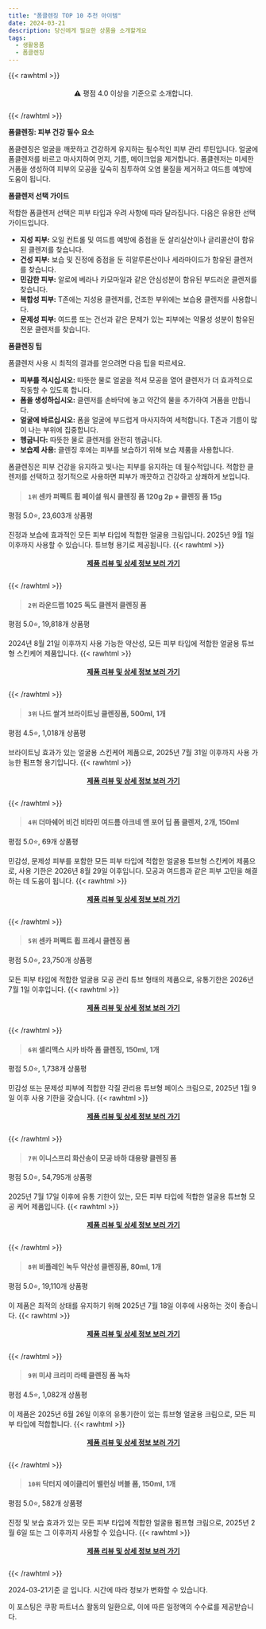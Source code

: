 ```yaml
---
title: "폼클렌징 TOP 10 추천 아이템"
date: 2024-03-21
description: 당신에게 필요한 상품을 소개할게요
tags:
  - 생활용품
  - 폼클렌징
---
```

{{< rawhtml >}}<div class="toc" style="text-align: center; height: 50px; line-height: 2;">  <p>⚠️ 평점 4.0 이상을 기준으로 소개합니다.<br></p></div> {{< /rawhtml >}}

**폼클렌징: 피부 건강 필수 요소**

폼클렌징은 얼굴을 깨끗하고 건강하게 유지하는 필수적인 피부 관리 루틴입니다. 얼굴에 폼클렌저를 바르고 마사지하여 먼지, 기름, 메이크업을 제거합니다. 폼클렌저는 미세한 거품을 생성하여 피부의 모공을 깊숙히 침투하여 오염 물질을 제거하고 여드름 예방에 도움이 됩니다.

**폼클렌저 선택 가이드**

적합한 폼클렌저 선택은 피부 타입과 우려 사항에 따라 달라집니다. 다음은 유용한 선택 가이드입니다.

* **지성 피부:** 오일 컨트롤 및 여드름 예방에 중점을 둔 살리실산이나 글리콜산이 함유된 클렌저를 찾습니다.
* **건성 피부:** 보습 및 진정에 중점을 둔 히알루론산이나 세라마이드가 함유된 클렌저를 찾습니다.
* **민감한 피부:** 알로에 베라나 카모마일과 같은 안심성분이 함유된 부드러운 클렌저를 찾습니다.
* **복합성 피부:** T존에는 지성용 클렌저를, 건조한 부위에는 보습용 클렌저를 사용합니다.
* **문제성 피부:** 여드름 또는 건선과 같은 문제가 있는 피부에는 약물성 성분이 함유된 전문 클렌저를 찾습니다.

**폼클렌징 팁**

폼클렌저 사용 시 최적의 결과를 얻으려면 다음 팁을 따르세요.

* **피부를 적시십시오:** 따뜻한 물로 얼굴을 적셔 모공을 열어 클렌저가 더 효과적으로 작동할 수 있도록 합니다.
* **폼을 생성하십시오:** 클렌저를 손바닥에 놓고 약간의 물을 추가하여 거품을 만듭니다.
* **얼굴에 바르십시오:** 폼을 얼굴에 부드럽게 마사지하여 세척합니다. T존과 기름이 많이 나는 부위에 집중합니다.
* **헹굽니다:** 따뜻한 물로 클렌저를 완전히 헹굽니다.
* **보습제 사용:** 클렌징 후에는 피부를 보습하기 위해 보습 제품을 사용합니다.

폼클렌징은 피부 건강을 유지하고 빛나는 피부를 유지하는 데 필수적입니다. 적합한 클렌저를 선택하고 정기적으로 사용하면 피부가 깨끗하고 건강하고 상쾌하게 보입니다.


>#### `1위` 센카 퍼펙트 휩 페이셜 워시 클렌징 폼 120g 2p + 클렌징 폼 15g
평점 5.0⭐, 23,603개 상품평

진정과 보습에 효과적인 모든 피부 타입에 적합한 얼굴용 크림입니다. 2025년 9월 1일 이후까지 사용할 수 있습니다. 튜브형 용기로 제공됩니다.
{{< rawhtml >}}<div class="toc" style="text-align: center; height: 50px; line-height: 2;"><p><b><a href="https://link.coupang.com/re/AFFSDP?lptag=AF5033054&pageKey=7225397689&itemId=18320618668&vendorItemId=87147729799&traceid=V0-153-9a532ebab1aa012c&requestid=20240321195911566305932049&token=31850C%7CMIXED">제품 리뷰 및 상세 정보 보러 가기</a></b><br></p> </div>{{< /rawhtml >}}

>#### `2위` 라운드랩 1025 독도 클렌저 클렌징 폼
평점 5.0⭐, 19,818개 상품평

2024년 8월 21일 이후까지 사용 가능한 약산성, 모든 피부 타입에 적합한 얼굴용 튜브형 스킨케어 제품입니다.
{{< rawhtml >}}<div class="toc" style="text-align: center; height: 50px; line-height: 2;"><p><b><a href="https://link.coupang.com/re/AFFSDP?lptag=AF5033054&pageKey=1556632809&itemId=2109195427&vendorItemId=76738589724&traceid=V0-153-add0667ced8e89f6&requestid=20240321195911566305932049&token=31850C%7CMIXED">제품 리뷰 및 상세 정보 보러 가기</a></b><br></p> </div>{{< /rawhtml >}}

>#### `3위` 나드 쌀겨 브라이트닝 클렌징폼, 500ml, 1개
평점 4.5⭐, 1,018개 상품평

브라이트닝 효과가 있는 얼굴용 스킨케어 제품으로, 2025년 7월 31일 이후까지 사용 가능한 펌프형 용기입니다.
{{< rawhtml >}}<div class="toc" style="text-align: center; height: 50px; line-height: 2;"><p><b><a href="https://link.coupang.com/re/AFFSDP?lptag=AF5033054&pageKey=6680566739&itemId=15403847229&vendorItemId=82623848753&traceid=V0-153-a6c2ce81c66448c0&clickBeacon=_GxKLpMTWtjJJF1i_CiwACXVv-5kXp04MfFZz0cLcCoWlYrlNOoNHYa4juXb_cCS6q-3ItbxpM1ZQyip-dE_uc0_lz3TTrzh7PAUgPeHSKvMw-X8kY8HHCt0XQ6M9xDxMkETA_8VPKDNcRkfD1K-0lQaDPCZKKKOKOyzba5DrqeNEclnyXv3yr8j1w9tQsu-YbJbkYG6mksQmehe8-UBl3R_2QajkrnRzMoNM5rmtFOP1Sj4JyFNeY0nPQf4GGifoogfCVJTVHBFegqMCDVeDSbMoqRUC4nN7lhFq_r7wtHD3UddfuZaRCITrzqf9opCCH1Rt6RiHUEYMDuaJxqijMHtXy5QLliOEIqT6XEeOPGMR5TyijEqB5rECGkW-vJIwmS4Ncmwjf2EUe_ZkLXI_q-lOljV7uGWSXygzkR_LfFZEG3eMwoUmgttXJSBk_ipOGAbB7Kbnmg1gPEDywblWOlTC7ajxAVIrE9eF2LY1yDtnRjNt27DcFtBqyVtRs9tWcMZJDxZijESx_M9LNPZ7LtqdnZPmUr9uJCB5QLbazwQHJZBPOZ5bPpGX_fQ5ZP2PAIoFRSMWQ2MterjPbz_LHxasV8Jgbr7_mckjP0UyDAQ-Orred8xyCwEuKAZGlVzy7VQEz9m14sQUa2zV7Z00G4pY9OOU_Z-pqop97AGoMEkNHmGOJHCwcgaU0JGTX5lD0U7dRzN5guCSjvGv8fbPH1ZktAUbNcv7zhD0iuTq5xVFL8ST_wvfftOxzeawYkc-yWgVJlux4Vv6IXS9tySODfZ-SVAu8uTX2B6BP_T0dqfEsDAbB8AMFFZc5B6HjYaKRK91wgCq7SGbUl991CYcKpIK2M_w9Ctj_EVvKaBi_3WnQU6_b--flelf8Sy4XQsogGJZV96B0blobphjodDB5HN6K6_dAp_2JrzKMABmmLwMg%3D%3D&requestid=20240321195911566305932049&token=31850C%7CMIXED">제품 리뷰 및 상세 정보 보러 가기</a></b><br></p> </div>{{< /rawhtml >}}

>#### `4위` 더마쉐어 비건 비타민 여드름 아크네 앤 포어 딥 폼 클렌저, 2개, 150ml
평점 5.0⭐, 69개 상품평

민감성, 문제성 피부를 포함한 모든 피부 타입에 적합한 얼굴용 튜브형 스킨케어 제품으로, 사용 기한은 2026년 8월 29일 이후입니다. 모공과 여드름과 같은 피부 고민을 해결하는 데 도움이 됩니다.
{{< rawhtml >}}<div class="toc" style="text-align: center; height: 50px; line-height: 2;"><p><b><a href="https://link.coupang.com/re/AFFSDP?lptag=AF5033054&pageKey=7660157558&itemId=20405787347&vendorItemId=88549380341&traceid=V0-153-26fe406f6ca5b839&clickBeacon=xEZicpSWdX1yrzY6xNirhB_vTrsPCkXluRIAD53MMgg2BumubdOSyroC_n9WnHHLKYCzLeOS-9aIby_q6wSFntX3PxNfk3IraKCCUWlO_pT33WU9UvzJsUd_tBLZLVkELEqmUmL2EqdWtKTn94P17ekI9qQv-9L6F8FPme6-eaaLXq31OqQcD2zIVA0Srwly-SHv52UGTI5iePxdAIOkxFdiCPLKR93piGU2R7joxrxUyN7AZsln_-Qw__fOLoJNj4RuhxSMO69FkhmE3g22imG3T_AK653ugUyySXcRo8yOiCdYxtha1ynBe1KvizpIKvZl8UYEdQLbkvPBgW_sWWlDEg9EJVbybu4FbSdfSqi8RjVaWzClg3YgzWDC1ECsFrLanKRP7mlzTgWmc_KBcFXallJWQ2W-QEhZKYzt-vaAJyTjWjVF77fwKpIAPIDxqYop1DpgZAJ-JCDHOtD3mlmHk-5_tI_jqrlFxE99_g9hc4k9mp0iTY0bOKGj2i9KHipCz6pYusK-ta1w-XYSmbcS0PaDNT-B96ftjR85PxggyOlqDbmrLUaP0UAu1DvtZR7BzcKuiznLbRS__OoIcfICqhplaAHxGNpdkmcORLIAy29CXPXCkoCXLc5xrZUlAsvQzF3W13ZtNqDX-Gaaz0umjwh2Vpi8qOFX-5kSVjcq25aaiCfAxnxT3_4DXuLURe9U0lirKwA8tjauVKlGNqBzzR5yJ7hY5CVm3qedZoKX4UHmGSn_70-Yc8pQZiK0XliCIhpAPb79O4bBjuivk1btCooJGPCHkUZNqFoKot1gLaU2e1YRcqZWS7h2nnfVrMHo5we0oIsV5VpfI49kAXk1BuOIYyurN4mx7iKlVcJSLx9O5kBX5YBMEYHYZ4dhGQxl4PTZ3aZyfgxtH3FwAaEi_Xi0ixhhe5fFBWqwdR2JVWI%3D&requestid=20240321195911566305932049&token=31850C%7CMIXED">제품 리뷰 및 상세 정보 보러 가기</a></b><br></p> </div>{{< /rawhtml >}}

>#### `5위` 센카 퍼펙트 휩 프레시 클렌징 폼
평점 5.0⭐, 23,750개 상품평

모든 피부 타입에 적합한 얼굴용 모공 관리 튜브 형태의 제품으로, 유통기한은 2026년 7월 1일 이후입니다.
{{< rawhtml >}}<div class="toc" style="text-align: center; height: 50px; line-height: 2;"><p><b><a href="https://link.coupang.com/re/AFFSDP?lptag=AF5033054&pageKey=7690143613&itemId=19459667881&vendorItemId=85656229794&traceid=V0-153-d6259a6b6b20ae7f&requestid=20240321195911566305932049&token=31850C%7CMIXED">제품 리뷰 및 상세 정보 보러 가기</a></b><br></p> </div>{{< /rawhtml >}}

>#### `6위` 셀리맥스 시카 바하 폼 클렌징, 150ml, 1개
평점 5.0⭐, 1,738개 상품평

민감성 또는 문제성 피부에 적합한 각질 관리용 튜브형 페이스 크림으로, 2025년 1월 9일 이후 사용 기한을 갖습니다.
{{< rawhtml >}}<div class="toc" style="text-align: center; height: 50px; line-height: 2;"><p><b><a href="https://link.coupang.com/re/AFFSDP?lptag=AF5033054&pageKey=6514277195&itemId=14402604064&vendorItemId=81646711897&traceid=V0-153-872dfdccab3a718d&clickBeacon=5eOWZqGlBKI5-tPe5SJnVPotxck0eQGgqlCi2Cy2VtRnFZ4Ds-rCWNGmKhJlaA5Pr-3N4Nndu0QQvCCYeamvqstyXXqsb5Rha4arui5piolQ-A2ahjYLJ2vhnqyxXmJ3-iWyem6CbwPth74NFvPVeYLsCHidpbPF795Cw-qbC_XMw1dwSPezsOeuA9F72ggETjSggbKDJMp96uRUBGu4Klscy3rjI364Pq3ODa8INPQ0D_AyylMWsq-L-RYgK84yJ76B62JcituknIU4fTpHNqj95tkiVN6Opiu-S2NJ3d-fVXH2-cXeX-6CZkb36mO2k1tUXwHqYWBO_RcZKGCHCNIYp5MEO-i0T1bw3gGt5nqBWaf_ty5irpk2AZ27EM5M0XhbaIS_pQJe47tF1U2xFUP2j3NYOl8TuMQG1UzCW97E48I2kqwFGBNxMMZGGYOwYnZGYy6Uqkossgz3Ar4dvJJEtFWGVmU108Iuf1fzX0RV1JNUaX8PF8v1sVjn8Qpschl8yFXfMh2aMbZu3VVSuSSxjVY0I_AZNLBTpsGcFs5LTgzNqwSdlL7HlVY4gh6YTjcduEuHT_FnhzeHZTGyblK_rH_TxwTCxus9HhrD8oMVQNhyqjtvP0EGxp-ky1Dr98EXooZ2Q_J57_bap8q0UDI6FAC4_HqAobWILg-OvaW7bJyAIsdPwP0iz0G5ZCl81OGo2U8IoJYwDOk9cgoFXnm-RS8gI9uHs4-6LpxN-xX9EYeRZp4JxawXJKCCAlFD5VcanwAMlK7FrPiYTW3HoRwnDlK_vJzg8DZO2l5y3irMu7-dIkVqi8p0KhdPvNsKFbomBljxtiYIMqqTNA8t_rgdfeYk4AchxfynwtYajlSg0Y5Jerx_Ols4f040EhiQg7vvmba04M0dYyp_AMJcbfw7BjsCh9Ghx8Hp_w_4UGkXMS8%3D&requestid=20240321195911566305932049&token=31850C%7CMIXED">제품 리뷰 및 상세 정보 보러 가기</a></b><br></p> </div>{{< /rawhtml >}}

>#### `7위` 이니스프리 화산송이 모공 바하 대용량 클렌징 폼
평점 5.0⭐, 54,795개 상품평

2025년 7월 17일 이후에 유통 기한이 있는, 모든 피부 타입에 적합한 얼굴용 튜브형 모공 케어 제품입니다.
{{< rawhtml >}}<div class="toc" style="text-align: center; height: 50px; line-height: 2;"><p><b><a href="https://link.coupang.com/re/AFFSDP?lptag=AF5033054&pageKey=6997116375&itemId=15013846234&vendorItemId=87121069241&traceid=V0-153-3529372fd701ddce&requestid=20240321195911566305932049&token=31850C%7CMIXED">제품 리뷰 및 상세 정보 보러 가기</a></b><br></p> </div>{{< /rawhtml >}}

>#### `8위` 비플레인 녹두 약산성 클렌징폼, 80ml, 1개
평점 5.0⭐, 19,110개 상품평

이 제품은 최적의 상태를 유지하기 위해 2025년 7월 18일 이후에 사용하는 것이 좋습니다.
{{< rawhtml >}}<div class="toc" style="text-align: center; height: 50px; line-height: 2;"><p><b><a href="https://link.coupang.com/re/AFFSDP?lptag=AF5033054&pageKey=7144144379&itemId=1057466829&vendorItemId=5531594514&traceid=V0-153-3059b27e0cf782f8&clickBeacon=sjIAWRXqvhMqp8pQspudbcDgHbC1VvdWLlXPrXjDFk0R6ZDa43VGUIWPqHTmHacps96dbOkfduTscTDWL1UXtsV3OKF5UYxQUDIHH-OE-jjUId4tBPU0zpQllGL1EejmJS1-gq22KZGf4ifgkTpa6LAGco_ptmUdwpePwHWkvNzMYlrLfcAN0SXutPIpst7S_BJIFDFNxOtQd8ijvU3wN-gFNwAs7koZR8vv5vr1PR_qFUyQTkpjo1pzCInoAywRfAYUKu6uZ2dz9JJgvWT6XxlJuBoFVUo9KTl0uCvdwH5Rf9Bu_qT72O85l3NCFQTzYWYtFIhk9SS0TdXPedI_oDc0Z7N6_8Z-WhKcJi5ignX8wPx3etL6JweH-94Elvs3zhhxCtZgGzCw-oeh_m4nuxhnzz4iX-NvKImLnwb_5v2rJqkD7kbjyPGlZEsQQ5tbVI1UYjdodDR5qiYvsHHsz1Npkb6pphl1mmzxDoNYFBQe0ennR4m_oluZ5Bp-3Z6zXI6Z9jFwp2NQDBdJJ2B7tOP9VqqC7zh8mM_DWI6rOINWKdZb4O-gxnyNwNvKytpA2nCQJ0per7RZ6tP8VNc46WYkMWeZQazUU_GLiCOga206ZEuRVu7sZuZp4KFLEmAeI1APJHcw8KDFIn0YxWg5ORFJ-xIGR18KTxlThHp27_q1sG0hB-5-VRthi6ljOOZJHa824IlGGrzRcyu4IwHkI3QRpOpyvBCsPk60ldCpHGOBBcZLENkdQJAe58vsG7VPoYfERvybeiMuM1C0XKfD_xlPio-iN_SDY8rWdi_cIWn1QfXDp_Kb_f_UGNOiE50yWsR7No4yoYzCbnLkY_dHiccpqDfcv66DXh5XW4pffyo6k3RIQl8XQmimxrj3vuV-3tV16JN6ICJo6XYSFUy1nIzRdpzLrndn30Lq6OVUFXe_tA2g&requestid=20240321195911566305932049&token=31850C%7CMIXED">제품 리뷰 및 상세 정보 보러 가기</a></b><br></p> </div>{{< /rawhtml >}}

>#### `9위` 미샤 크리미 라떼 클렌징 폼 녹차
평점 4.5⭐, 1,082개 상품평

이 제품은 2025년 6월 26일 이후의 유통기한이 있는 튜브형 얼굴용 크림으로, 모든 피부 타입에 적합합니다.
{{< rawhtml >}}<div class="toc" style="text-align: center; height: 50px; line-height: 2;"><p><b><a href="https://link.coupang.com/re/AFFSDP?lptag=AF5033054&pageKey=7440085093&itemId=19344767272&vendorItemId=83959681256&traceid=V0-153-2f91a904a69ee608&requestid=20240321195911566305932049&token=31850C%7CMIXED">제품 리뷰 및 상세 정보 보러 가기</a></b><br></p> </div>{{< /rawhtml >}}

>#### `10위` 닥터지 에이클리어 밸런싱 버블 폼, 150ml, 1개
평점 5.0⭐, 582개 상품평

진정 및 보습 효과가 있는 모든 피부 타입에 적합한 얼굴용 펌프형 크림으로, 2025년 2월 6일 또는 그 이후까지 사용할 수 있습니다.
{{< rawhtml >}}<div class="toc" style="text-align: center; height: 50px; line-height: 2;"><p><b><a href="https://link.coupang.com/re/AFFSDP?lptag=AF5033054&pageKey=6407925594&itemId=13730032735&vendorItemId=80980991004&traceid=V0-153-d0972689639a845f&clickBeacon=H10nHMRkTy3G5JdNH8_uIRMeBVvu-c-0fJVrJznWZXNHJC46Cez55t_EhCaz35ATRBmvk1d6MhMYdLJniMhFTNOunQS13kLDEOndg1umX9Y_mLs_Sf9QVE0oKgwd7oXpiNrX_Dq66T3c9mEfDH7_v-qO6g9Zk5vLJaUJoyKRhRAqo-xUbvEuWrukptXyMzy2G90TL7yLGKpvebSNrw5SC5TUIzf-BtEfStV9avVk4K4MSbmpVZFOF_pk6haIf87ndBQie45rO5i8ZtiFaVceBfhCAJgiBDRcZlXKN2CbRrXPi9w6T7k4pgRlowoDC27p45ZUAihh8DG88HyPe4i-HTZuXFXwBa8K3icWy4BzK4XfD10lIn08arudnnyoutGs5W0xmZ_q6A0QvQiHEUjunuvvMgPn23EXTmnoECEzP5hzDqATJoiac4dZqprHaD7YxJKDIdy0RRwXZrvdp_rLSKW7QriN9NWoFAq9WE8oabrETbU8Y3kScWKe440sjGqEaEdCZYxRF2XxkXVCWgByMQaIJac1QtuvgtcJW9r7ZqaqB3Vnb5iq_umn7Tb1AY8wXPVcku3oSE0ZQJhSSFgte8x7_0Yv2OTV5gOQSqK5WGQfrWgQSI2P4pkrUX3jTm7wCpLnnG88gKkJfIOxufMkHYtTXRbyjezOddW2YzGuJ6iOOWvT1zbg4iTQI5Xu1yKCNw50mzu0TY7D3Lxy-cmXguxgZ2T6r-etAWJbr4_7fGwANwHtEiyTuBHrt9-YlN-K-JsOIgi_oY1uCMwAxAOyNqEEAuhSD5UrH4G6hg3gTPZFRkWPZG1ps01JGgcKFne5WIqIAM0iDXjsN-o34zpVsLWB5lyt2PGoJ3j1pWDhNeOOZ_sLJZjOSubKfEyI_YvXDdWEJbEDv-1zpSb0zt0F1CeT7HrKMa9iMOGWrLoKulR2Wt0odFjH41g%3D&requestid=20240321195911566305932049&token=31850C%7CMIXED">제품 리뷰 및 상세 정보 보러 가기</a></b><br></p> </div>{{< /rawhtml >}}


2024-03-21기준 글 입니다.
시간에 따라 정보가 변화할 수 있습니다.

이 포스팅은 쿠팡 파트너스 활동의 일환으로, 이에 따른 일정액의 수수료를 제공받습니다.